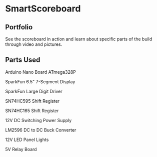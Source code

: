 # SmartScoreboard

## Portfolio
See the scoreboard in action and learn about specific parts of the build through video and pictures.

## Parts Used
Arduino Nano Board ATmega328P

SparkFun 6.5" 7-Segment Display

SparkFun Large Digit Driver

SN74HC595 Shift Register

SN74HC165 Shift Register

12V DC Switching Power Supply

LM2596 DC to DC Buck Converter 

12V LED Panel Lights

5V Relay Board


